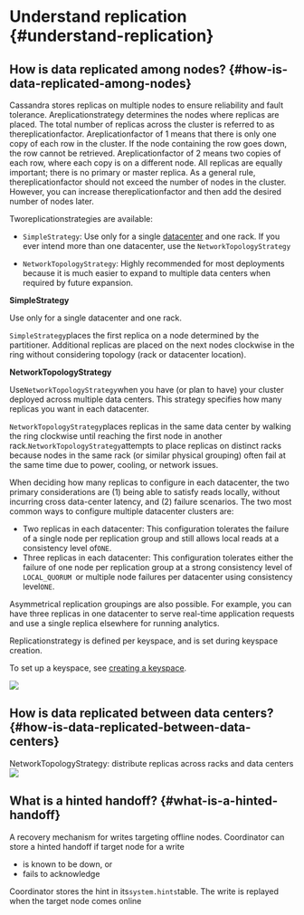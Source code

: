 # Understand replication {#understand-replication}

## How is data replicated among nodes? {#how-is-data-replicated-among-nodes}

Cassandra stores replicas on multiple nodes to ensure reliability and fault tolerance. Areplicationstrategy determines the nodes where replicas are placed. The total number of replicas across the cluster is referred to as thereplicationfactor. Areplicationfactor of 1 means that there is only one copy of each row in the cluster. If the node containing the row goes down, the row cannot be retrieved. Areplicationfactor of 2 means two copies of each row, where each copy is on a different node. All replicas are equally important; there is no primary or master replica. As a general rule, thereplicationfactor should not exceed the number of nodes in the cluster. However, you can increase thereplicationfactor and then add the desired number of nodes later.

Tworeplicationstrategies are available:

* `SimpleStrategy`: Use only for a single [datacenter](https://docs.datastax.com/en/glossary/doc/glossary/gloss_data_center.html) and one rack. If you ever intend more than one datacenter, use the `NetworkTopologyStrategy`

* `NetworkTopologyStrategy`: Highly recommended for most deployments because it is much easier to expand to multiple data centers when required by future expansion.

**SimpleStrategy**

Use only for a single datacenter and one rack.

`SimpleStrategy`places the first replica on a node determined by the partitioner. Additional replicas are placed on the next nodes clockwise in the ring without considering topology \(rack or datacenter location\).

**NetworkTopologyStrategy**

Use`NetworkTopologyStrategy`when you have \(or plan to have\) your cluster deployed across multiple data centers. This strategy specifies how many replicas you want in each datacenter.

`NetworkTopologyStrategy`places replicas in the same data center by walking the ring clockwise until reaching the first node in another rack.`NetworkTopologyStrategy`attempts to place replicas on distinct racks because nodes in the same rack \(or similar physical grouping\) often fail at the same time due to power, cooling, or network issues.

When deciding how many replicas to configure in each datacenter, the two primary considerations are \(1\) being able to satisfy reads locally, without incurring cross data-center latency, and \(2\) failure scenarios. The two most common ways to configure multiple datacenter clusters are:

* Two replicas in each datacenter: This configuration tolerates the failure of a single node per replication group and still allows local reads at a consistency level of`ONE`.
* Three replicas in each datacenter: This configuration tolerates either the failure of one node per replication group at a strong consistency level of `LOCAL_QUORUM `or multiple node failures per datacenter using consistency level`ONE`.

Asymmetrical replication groupings are also possible. For example, you can have three replicas in one datacenter to serve real-time application requests and use a single replica elsewhere for running analytics.

Replicationstrategy is defined per keyspace, and is set during keyspace creation. 

To set up a keyspace, see [creating a keyspace](https://docs.datastax.com/en/cql/3.3/cql/cql_using/useCreateKeyspace.html).





![](http://marianogappa.github.io/cassandra-replication-slides/images/ring.png)

## How is data replicated between data centers? {#how-is-data-replicated-between-data-centers}

NetworkTopologyStrategy: distribute replicas across racks and data centers![](http://image.slidesharecdn.com/goingnativewithapachecassandraslideshare-140413024401-phpapp01/95/going-native-with-apache-cassandra-6-638.jpg?cb=1397388490)

## What is a hinted handoff? {#what-is-a-hinted-handoff}

A recovery mechanism for writes targeting offline nodes. Coordinator can store a hinted handoff if target node for a write

* is known to be down, or
* fails to acknowledge

Coordinator stores the hint in its`system.hints`table. The write is replayed when the target node comes online

